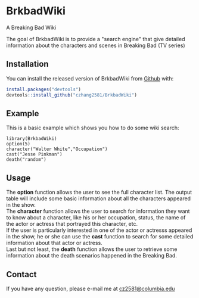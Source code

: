 
<!-- README.md is generated from README.Rmd. Please edit that file -->

# BrkbadWiki
A Breaking Bad Wiki

The goal of BrkbadWiki is to provide a "search engine" that give detailed information about the characters and scenes in Breaking Bad (TV series)

## Installation

You can install the released version of BrkbadWiki from [Github](https://github.com) with:

``` r
install.packages("devtools")
devtools::install_github("czhang2581/BrkbadWiki")
```

## Example

This is a basic example which shows you how to do some wiki search:

```{r example}
library(BrkbadWiki)
option(5)
character("Walter White","Occupation")
cast("Jesse Pinkman")
death("random")
```


## Usage

The __option__ function allows the user to see the full character list. The output table will include some basic information about all the characters appeared in the show.                   
The __character__ function allows the user to search for information they want to know about a character, like his or her occupation, status, the name of the actor or actress that portrayed this character, etc.                        
If the user is particularly interested in one of the actor or actresss appeared in the show, he or she can use the __cast__ function to search for some detailed information about that actor or actress.                                
Last but not least, the __death__ function allows the user to retrieve some information about the death scenarios happened in the Breaking Bad.                   

## Contact
If you have any question, please e-mail me at <cz2581@columbia.edu> 

